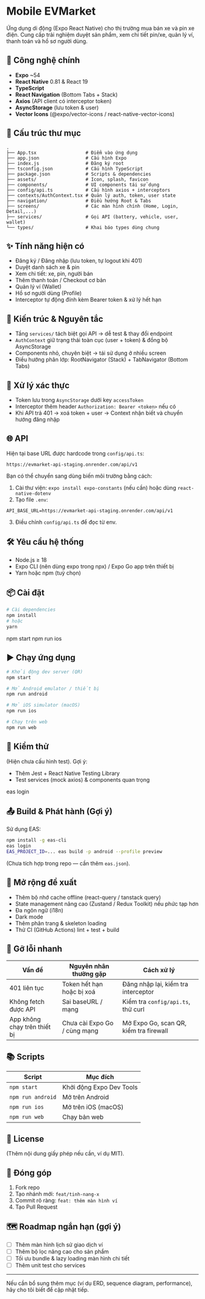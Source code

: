 # Mobile EVMarket

Ứng dụng di động (Expo React Native) cho thị trường mua bán xe và pin xe điện. Cung cấp trải nghiệm duyệt sản phẩm, xem chi tiết pin/xe, quản lý ví, thanh toán và hồ sơ người dùng.

## 🚀 Công nghệ chính

- **Expo** ~54
- **React Native** 0.81 & React 19
- **TypeScript**
- **React Navigation** (Bottom Tabs + Stack)
- **Axios** (API client có interceptor token)
- **AsyncStorage** (lưu token & user)
- **Vector Icons** (@expo/vector-icons / react-native-vector-icons)

## 📂 Cấu trúc thư mục

```text
.
├── App.tsx                  # Điểm vào ứng dụng
├── app.json                 # Cấu hình Expo
├── index.js                 # Đăng ký root
├── tsconfig.json            # Cấu hình TypeScript
├── package.json             # Scripts & dependencies
├── assets/                  # Icon, splash, favicon
├── components/              # UI components tái sử dụng
├── config/api.ts            # Cấu hình axios + interceptors
├── contexts/AuthContext.tsx # Quản lý auth, token, user state
├── navigation/              # Điều hướng Root & Tabs
├── screens/                 # Các màn hình chính (Home, Login, Detail,...)
├── services/                # Gọi API (battery, vehicle, user, wallet)
└── types/                   # Khai báo types dùng chung
```

## ✨ Tính năng hiện có

- Đăng ký / Đăng nhập (lưu token, tự logout khi 401)
- Duyệt danh sách xe & pin
- Xem chi tiết: xe, pin, người bán
- Thêm thanh toán / Checkout cơ bản
- Quản lý ví (Wallet)
- Hồ sơ người dùng (Profile)
- Interceptor tự động đính kèm Bearer token & xử lý hết hạn

## 🧩 Kiến trúc & Nguyên tắc

- Tầng `services/` tách biệt gọi API → dễ test & thay đổi endpoint
- `AuthContext` giữ trạng thái toàn cục (user + token) & đồng bộ AsyncStorage
- Components nhỏ, chuyên biệt → tái sử dụng ở nhiều screen
- Điều hướng phân lớp: RootNavigator (Stack) + TabNavigator (Bottom Tabs)

## 🔐 Xử lý xác thực

- Token lưu trong `AsyncStorage` dưới key `accessToken`
- Interceptor thêm header `Authorization: Bearer <token>` nếu có
- Khi API trả 401 → xoá token + user → Context nhận biết và chuyển hướng đăng nhập

## 🌐 API

Hiện tại base URL được hardcode trong `config/api.ts`:

```text
https://evmarket-api-staging.onrender.com/api/v1
```

Bạn có thể chuyển sang dùng biến môi trường bằng cách:

1. Cài thư viện: `expo install expo-constants` (nếu cần) hoặc dùng `react-native-dotenv`
2. Tạo file `.env`:

```env
API_BASE_URL=https://evmarket-api-staging.onrender.com/api/v1
```

3. Điều chỉnh `config/api.ts` để đọc từ env.

## 🛠 Yêu cầu hệ thống

- Node.js ≥ 18
- Expo CLI (nên dùng expo trong npx) / Expo Go app trên thiết bị
- Yarn hoặc npm (tuỳ chọn)

## 📦 Cài đặt

```bash
# Cài dependencies
npm install
# hoặc
yarn
```

npm start
npm run ios
## ▶️ Chạy ứng dụng

```bash
# Khởi động dev server (QR)
npm start

# Mở Android emulator / thiết bị
npm run android

# Mở iOS simulator (macOS)
npm run ios

# Chạy trên web
npm run web
```

## 🧪 Kiểm thử

(Hiện chưa cấu hình test). Gợi ý:

- Thêm Jest + React Native Testing Library
- Test services (mock axios) & components quan trọng

eas login
## 📤 Build & Phát hành (Gợi ý)

Sử dụng EAS:

```bash
npm install -g eas-cli
eas login
EAS_PROJECT_ID=... eas build -p android --profile preview
```

(Chưa tích hợp trong repo — cần thêm `eas.json`).

## 🔄 Mở rộng đề xuất

- Thêm bộ nhớ cache offline (react-query / tanstack query)
- State management nâng cao (Zustand / Redux Toolkit) nếu phức tạp hơn
- Đa ngôn ngữ (i18n)
- Dark mode
- Thêm phân trang & skeleton loading
- Thử CI (GitHub Actions) lint + test + build

## 🐞 Gỡ lỗi nhanh

| Vấn đề | Nguyên nhân thường gặp | Cách xử lý |
|--------|------------------------|------------|
| 401 liên tục | Token hết hạn hoặc bị xoá | Đăng nhập lại, kiểm tra interceptor |
| Không fetch được API | Sai baseURL / mạng | Kiểm tra `config/api.ts`, thử curl |
| App không chạy trên thiết bị | Chưa cài Expo Go / cùng mạng | Mở Expo Go, scan QR, kiểm tra firewall |

## 📚 Scripts

| Script | Mục đích |
|--------|---------|
| `npm start` | Khởi động Expo Dev Tools |
| `npm run android` | Mở trên Android |
| `npm run ios` | Mở trên iOS (macOS) |
| `npm run web` | Chạy bản web |

## 📄 License

(Thêm nội dung giấy phép nếu cần, ví dụ MIT).

## 🤝 Đóng góp

1. Fork repo
2. Tạo nhánh mới: `feat/tinh-nang-x`
3. Commit rõ ràng: `feat: thêm màn hình ví`
4. Tạo Pull Request

## 🗺 Roadmap ngắn hạn (gợi ý)

- [ ] Thêm màn hình lịch sử giao dịch ví
- [ ] Thêm bộ lọc nâng cao cho sản phẩm
- [ ] Tối ưu bundle & lazy loading màn hình chi tiết
- [ ] Thêm unit test cho services

---
Nếu cần bổ sung thêm mục (ví dụ ERD, sequence diagram, performance), hãy cho tôi biết để cập nhật tiếp.
